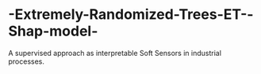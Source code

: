 # -Extremely-Randomized-Trees-ET--Shap-model-
 A supervised approach as interpretable Soft Sensors in industrial processes.
